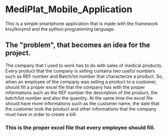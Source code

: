 # MediPlat_Mobile_Application
This is a simple smartphone application that is made with the framework kivy/kivymd and the python programming language.
## The "problem", that becomes an idea for the project.
The company that I used to work has to do with sales of medical products. Every product that the company is selling contains two useful numbers such as REF number and Batch/lot number that characterize a product. So, when an employee of the company was selling a product to a customer, should fill a proper excel file that the company has with the proper informations such as the REF number the description of the product, the batch/lot number and also the quantity. At the same time the excel file should have more informations such as the customer name, the date that the customer took the product and other informations that the company must have in order to create a bill. 
### This is the proper excel file that every employee should fill.
